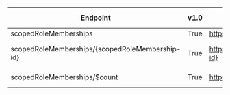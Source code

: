 | Endpoint | v1.0 | V1.0-Url | v1.0-Methods | v1.0-docs | beta | Beta-Url | Beta-Methods | Beta-Docs | Path | Root | Children | Segment |
| ----------| ----------| ----------| ----------| ----------| ----------| ----------| ----------| ----------| ----------| ----------| ----------| ----------|
| scopedRoleMemberships| True| https://graph.microsoft.com/v1.0/scopedRoleMemberships| Get Post|  | True| https://graph.microsoft.com/beta/scopedRoleMemberships| Get Post|  | scopedRoleMemberships| scopedRoleMemberships| 2| scopedRoleMemberships|
| scopedRoleMemberships/{scopedRoleMembership-id}| True| https://graph.microsoft.com/v1.0/scopedRoleMemberships/{scopedRoleMembership-id}| Get Patch Delete|   | True| https://graph.microsoft.com/beta/scopedRoleMemberships/{scopedRoleMembership-id}| Get Patch Delete|   | scopedRoleMemberships {scopedRoleMembership-id}| scopedRoleMemberships| 0| {scopedRoleMembership-id}|
| scopedRoleMemberships/$count| True| https://graph.microsoft.com/v1.0/scopedRoleMemberships/$count| Get| | True| https://graph.microsoft.com/beta/scopedRoleMemberships/$count| Get| | scopedRoleMemberships $count| scopedRoleMemberships| 0| $count|
